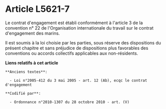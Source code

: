 # Article L5621-7

Le contrat d'engagement est établi conformément à l'article 3 de la convention n° 22 de l'Organisation internationale du
travail sur le contrat d'engagement des marins.

Il est soumis à la loi choisie par les parties, sous réserve des dispositions du présent chapitre et sans préjudice de
dispositions plus favorables des conventions ou accords collectifs applicables aux non-résidents.

**Liens relatifs à cet article**

	**Anciens textes**:

	  - Loi n°2005-412 du 3 mai 2005 - art. 12 (Ab), ecqc le contrat d'engagement

	**Codifié par**:

	  - Ordonnance n°2010-1307 du 28 octobre 2010 - art. (V)
